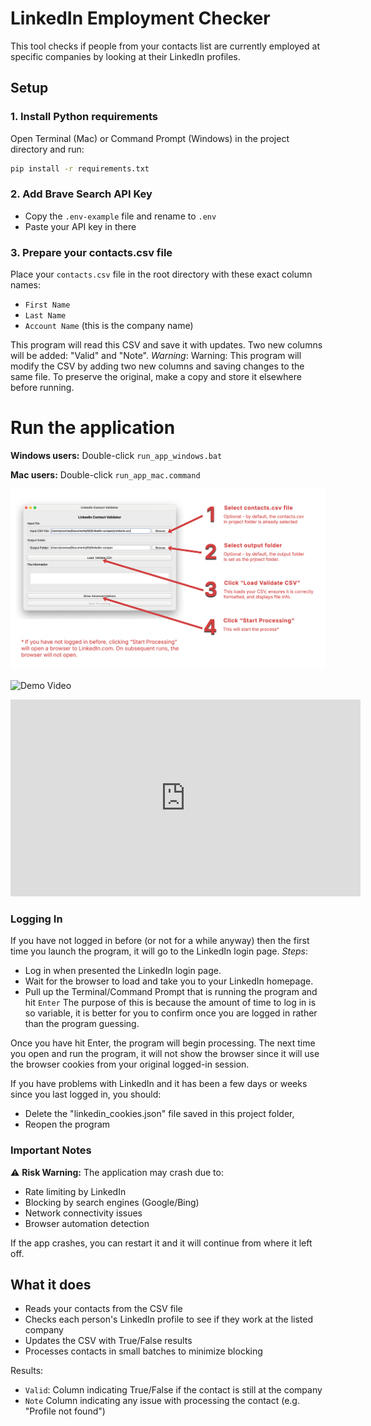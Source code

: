 # LinkedIn Employment Checker

This tool checks if people from your contacts list are currently employed at specific companies by looking at their LinkedIn profiles.

## Setup

### 1. Install Python requirements
Open Terminal (Mac) or Command Prompt (Windows) in the project directory and run:
```bash
pip install -r requirements.txt
```

### 2. Add Brave Search API Key
- Copy the `.env-example` file and rename to `.env`
- Paste your API key in there

### 3. Prepare your contacts.csv file
Place your `contacts.csv` file in the root directory with these exact column names:
- `First Name`
- `Last Name`
- `Account Name` (this is the company name)

This program will read this CSV and save it with updates. Two new columns will be added: "Valid" and "Note".
*Warning*: Warning: This program will modify the CSV by adding two new columns and saving changes to the same file. To preserve the original, make a copy and store it elsewhere before running.

# Run the application
**Windows users:** Double-click `run_app_windows.bat`

**Mac users:** Double-click `run_app_mac.command`

![Application Screenshot](img/instructions.png)

![Demo Video](https://youtu.be/PTB3Wc7H4_c)

<iframe width="560" height="315" src="https://www.youtube.com/embed/PTB3Wc7H4_c?si=LPQZtI0qBnW3GkI_" title="YouTube video player" frameborder="0" allow="accelerometer; autoplay; clipboard-write; encrypted-media; gyroscope; picture-in-picture; web-share" referrerpolicy="strict-origin-when-cross-origin" allowfullscreen></iframe>

### Logging In
If you have not logged in before (or not for a while anyway) then the first time you launch the program, it will go to the LinkedIn login page.
*Steps*:
- Log in when presented the LinkedIn login page.
- Wait for the browser to load and take you to your LinkedIn homepage.
- Pull up the Terminal/Command Prompt that is running the program and hit `Enter`
The purpose of this is because the amount of time to log in is so variable, it is better for you to confirm once you are logged in rather than the program guessing.

Once you have hit Enter, the program will begin processing. The next time you open and run the program, it will not show the browser since it will use the browser cookies from your original logged-in session.

If you have problems with LinkedIn and it has been a few days or weeks since you last logged in, you should:
- Delete the "linkedin_cookies.json" file saved in this project folder,
- Reopen the program

### Important Notes
⚠️ **Risk Warning:** The application may crash due to:
- Rate limiting by LinkedIn
- Blocking by search engines (Google/Bing)
- Network connectivity issues
- Browser automation detection

If the app crashes, you can restart it and it will continue from where it left off.

## What it does
- Reads your contacts from the CSV file
- Checks each person's LinkedIn profile to see if they work at the listed company
- Updates the CSV with True/False results
- Processes contacts in small batches to minimize blocking

Results:
- `Valid`: Column indicating True/False if the contact is still at the company
- `Note` Column indicating any issue with processing the contact (e.g. "Profile not found")